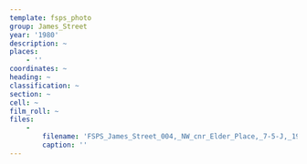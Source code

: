 ```yaml
---
template: fsps_photo
group: James_Street
year: '1980'
description: ~
places:
    - ''
coordinates: ~
heading: ~
classification: ~
section: ~
cell: ~
film_roll: ~
files:
    -
        filename: 'FSPS_James_Street_004,_NW_cnr_Elder_Place,_7-5-J,_1980.png'
        caption: ''
---
```

